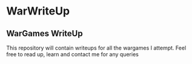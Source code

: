 # WarWriteUp
## WarGames WriteUp <br>
This repository will contain writeups for all the wargames I attempt.
Feel free to read up, learn and contact me for any queries
